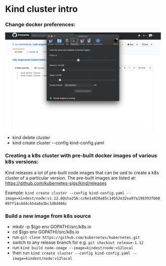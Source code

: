 # Kind cluster intro

### Change docker preferences:

![docker seeting change memory to 4gb](./dockerPreferences.png)

 - kind delete cluster
 - kind create cluster --config kind-config.yaml 


### Creating a k8s cluster with pre-built docker images of various k8s versions:
Kind releases a lot of pre-built node images that can be ued to create a k8s cluster of a particular version.
The pre-built images are listed at:
https://github.com/kubernetes-sigs/kind/releases

Example: `kind create cluster --config kind-config.yaml --image=kindest/node:v1.12.8@sha256:cc6e1a928a85c14b52e32ea97a198393fb68097f14c4d4c454a8a3bc1d8d486c`

### Build a new image from k8s source
 - mkdir -p $(go env GOPATH)/src/k8s.io
 - cd $(go env GOPATH)/src/k8s.io
 - run `git clone https://github.com/kubernetes/kubernetes.git`
 - switch to any release branch for e.g. `git checkout release-1.12`
 - run `kind build node-image --image=kindest/node:v12local`
 - then run `kind create cluster --config kind-config.yaml --image=kindest/node:v12local`
 
 


